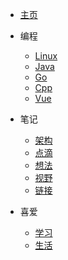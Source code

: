 <!-- _navbar.md -->

* [主页](/)
* 编程
    * [Linux](/category/linux/)
    * [Java](/category/java/)
    * [Go](/category/go/)
    * [Cpp](/category/cpp/)
    * [Vue](/category/vue/)
* 笔记
    * [架构](/note/arch/)
    * [点滴](/note/note/)
    * [想法](/note/idea/)
    * [视野](/note/sight/)
    * [链接](/note/link)

* 喜爱
    * [学习](/favorite/learn/)
    * [生活](/favorite/life/)